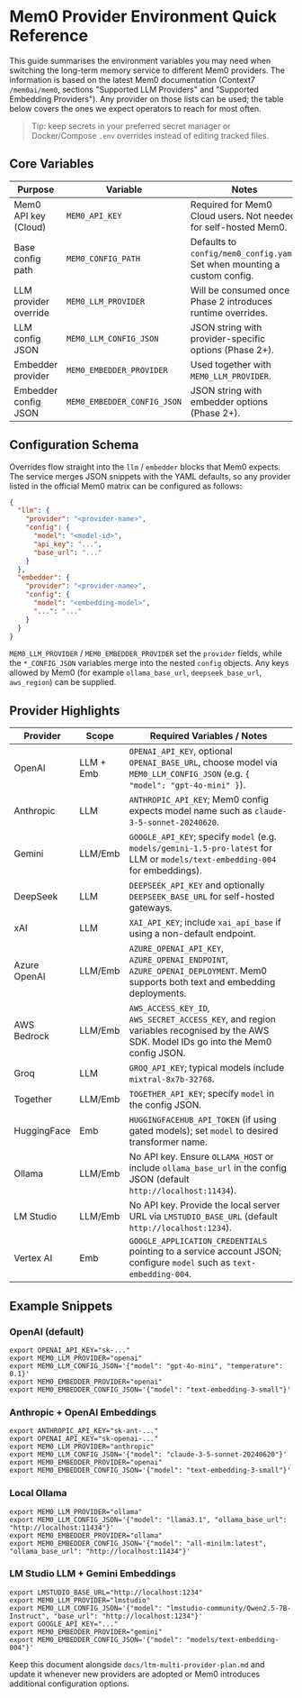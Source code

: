 # Mem0 Provider Environment Quick Reference

This guide summarises the environment variables you may need when switching the
long-term memory service to different Mem0 providers. The information is based
on the latest Mem0 documentation (Context7 `/mem0ai/mem0`, sections "Supported
LLM Providers" and "Supported Embedding Providers"). Any provider on those
lists can be used; the table below covers the ones we expect operators to reach
for most often.

> Tip: keep secrets in your preferred secret manager or Docker/Compose `.env`
overrides instead of editing tracked files.

## Core Variables

| Purpose                | Variable                     | Notes |
|------------------------|------------------------------|-------|
| Mem0 API key (Cloud)   | `MEM0_API_KEY`               | Required for Mem0 Cloud users. Not needed for self-hosted Mem0. |
| Base config path       | `MEM0_CONFIG_PATH`           | Defaults to `config/mem0_config.yaml`. Set when mounting a custom config. |
| LLM provider override  | `MEM0_LLM_PROVIDER`          | Will be consumed once Phase 2 introduces runtime overrides. |
| LLM config JSON        | `MEM0_LLM_CONFIG_JSON`       | JSON string with provider-specific options (Phase 2+). |
| Embedder provider      | `MEM0_EMBEDDER_PROVIDER`     | Used together with `MEM0_LLM_PROVIDER`. |
| Embedder config JSON   | `MEM0_EMBEDDER_CONFIG_JSON`  | JSON string with embedder options (Phase 2+). |

## Configuration Schema

Overrides flow straight into the `llm` / `embedder` blocks that Mem0 expects.
The service merges JSON snippets with the YAML defaults, so any provider listed
in the official Mem0 matrix can be configured as follows:

```json
{
  "llm": {
    "provider": "<provider-name>",
    "config": {
      "model": "<model-id>",
      "api_key": "...",
      "base_url": "..."
    }
  },
  "embedder": {
    "provider": "<provider-name>",
    "config": {
      "model": "<embedding-model>",
      "...": "..."
    }
  }
}
```

`MEM0_LLM_PROVIDER` / `MEM0_EMBEDDER_PROVIDER` set the `provider` fields, while
the `*_CONFIG_JSON` variables merge into the nested `config` objects. Any keys
allowed by Mem0 (for example `ollama_base_url`, `deepseek_base_url`,
`aws_region`) can be supplied.

## Provider Highlights

| Provider   | Scope     | Required Variables / Notes |
|------------|-----------|-----------------------------|
| OpenAI     | LLM + Emb | `OPENAI_API_KEY`, optional `OPENAI_BASE_URL`, choose model via `MEM0_LLM_CONFIG_JSON` (e.g. `{ "model": "gpt-4o-mini" }`). |
| Anthropic  | LLM       | `ANTHROPIC_API_KEY`; Mem0 config expects model name such as `claude-3-5-sonnet-20240620`. |
| Gemini     | LLM/Emb   | `GOOGLE_API_KEY`; specify `model` (e.g. `models/gemini-1.5-pro-latest` for LLM or `models/text-embedding-004` for embeddings). |
| DeepSeek   | LLM       | `DEEPSEEK_API_KEY` and optionally `DEEPSEEK_BASE_URL` for self-hosted gateways. |
| xAI        | LLM       | `XAI_API_KEY`; include `xai_api_base` if using a non-default endpoint. |
| Azure OpenAI | LLM/Emb | `AZURE_OPENAI_API_KEY`, `AZURE_OPENAI_ENDPOINT`, `AZURE_OPENAI_DEPLOYMENT`. Mem0 supports both text and embedding deployments. |
| AWS Bedrock | LLM/Emb  | `AWS_ACCESS_KEY_ID`, `AWS_SECRET_ACCESS_KEY`, and region variables recognised by the AWS SDK. Model IDs go into the Mem0 config JSON. |
| Groq       | LLM       | `GROQ_API_KEY`; typical models include `mixtral-8x7b-32768`. |
| Together   | LLM/Emb   | `TOGETHER_API_KEY`; specify `model` in the config JSON. |
| HuggingFace | Emb      | `HUGGINGFACEHUB_API_TOKEN` (if using gated models); set `model` to desired transformer name. |
| Ollama     | LLM/Emb   | No API key. Ensure `OLLAMA_HOST` or include `ollama_base_url` in the config JSON (default `http://localhost:11434`). |
| LM Studio  | LLM/Emb   | No API key. Provide the local server URL via `LMSTUDIO_BASE_URL` (default `http://localhost:1234`). |
| Vertex AI  | Emb       | `GOOGLE_APPLICATION_CREDENTIALS` pointing to a service account JSON; configure `model` such as `text-embedding-004`. |

## Example Snippets

### OpenAI (default)

```
export OPENAI_API_KEY="sk-..."
export MEM0_LLM_PROVIDER="openai"
export MEM0_LLM_CONFIG_JSON='{"model": "gpt-4o-mini", "temperature": 0.1}'
export MEM0_EMBEDDER_PROVIDER="openai"
export MEM0_EMBEDDER_CONFIG_JSON='{"model": "text-embedding-3-small"}'
```

### Anthropic + OpenAI Embeddings

```
export ANTHROPIC_API_KEY="sk-ant-..."
export OPENAI_API_KEY="sk-openai-..."
export MEM0_LLM_PROVIDER="anthropic"
export MEM0_LLM_CONFIG_JSON='{"model": "claude-3-5-sonnet-20240620"}'
export MEM0_EMBEDDER_PROVIDER="openai"
export MEM0_EMBEDDER_CONFIG_JSON='{"model": "text-embedding-3-small"}'
```

### Local Ollama

```
export MEM0_LLM_PROVIDER="ollama"
export MEM0_LLM_CONFIG_JSON='{"model": "llama3.1", "ollama_base_url": "http://localhost:11434"}'
export MEM0_EMBEDDER_PROVIDER="ollama"
export MEM0_EMBEDDER_CONFIG_JSON='{"model": "all-minilm:latest", "ollama_base_url": "http://localhost:11434"}'
```

### LM Studio LLM + Gemini Embeddings

```
export LMSTUDIO_BASE_URL="http://localhost:1234"
export MEM0_LLM_PROVIDER="lmstudio"
export MEM0_LLM_CONFIG_JSON='{"model": "lmstudio-community/Qwen2.5-7B-Instruct", "base_url": "http://localhost:1234"}'
export GOOGLE_API_KEY="..."
export MEM0_EMBEDDER_PROVIDER="gemini"
export MEM0_EMBEDDER_CONFIG_JSON='{"model": "models/text-embedding-004"}'
```

Keep this document alongside `docs/ltm-multi-provider-plan.md` and update it
whenever new providers are adopted or Mem0 introduces additional configuration
options.
